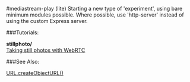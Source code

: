 #mediastream-play (lite)
Starting a new type of 'experiment', using bare minimum modules possible. Where possible, use 'http-server' instead of using the custom Express server.

###Tutorials:

<b>stillphoto/</b> <br>
[Taking still photos with WebRTC](https://developer.mozilla.org/en-US/docs/Web/API/WebRTC_API/Taking_still_photos)


###See Also:

[URL.createObjectURL()](https://developer.mozilla.org/en-US/docs/Web/API/URL/createObjectURL)